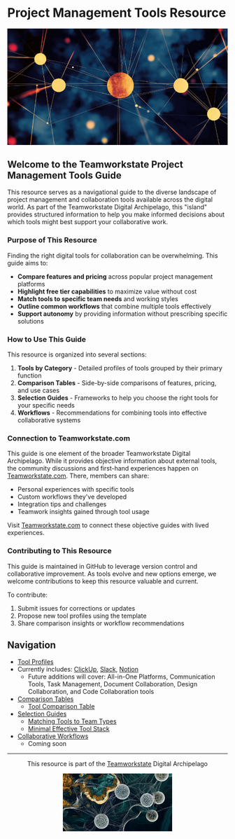 # Project Management Tools Resource

<p align="center">
  <img src="./images/myimages/DotsBlueBackgroundTWS%20(Medium)%20(Small).png" alt="Teamworkstate Digital Archipelago Visualization" width="700">
</p>

## Welcome to the Teamworkstate Project Management Tools Guide

This resource serves as a navigational guide to the diverse landscape of project management and collaboration tools available across the digital world. As part of the Teamworkstate Digital Archipelago, this "island" provides structured information to help you make informed decisions about which tools might best support your collaborative work.

### Purpose of This Resource

Finding the right digital tools for collaboration can be overwhelming. This guide aims to:

- **Compare features and pricing** across popular project management platforms
- **Highlight free tier capabilities** to maximize value without cost
- **Match tools to specific team needs** and working styles
- **Outline common workflows** that combine multiple tools effectively
- **Support autonomy** by providing information without prescribing specific solutions

### How to Use This Guide

This resource is organized into several sections:

1. **Tools by Category** - Detailed profiles of tools grouped by their primary function
2. **Comparison Tables** - Side-by-side comparisons of features, pricing, and use cases
3. **Selection Guides** - Frameworks to help you choose the right tools for your specific needs
4. **Workflows** - Recommendations for combining tools into effective collaborative systems

### Connection to Teamworkstate.com

This guide is one element of the broader Teamworkstate Digital Archipelago. While it provides objective information about external tools, the community discussions and first-hand experiences happen on [Teamworkstate.com](https://teamworkstate.com). There, members can share:

- Personal experiences with specific tools
- Custom workflows they've developed
- Integration tips and challenges
- Teamwork insights gained through tool usage

Visit [Teamworkstate.com](https://teamworkstate.com) to connect these objective guides with lived experiences.

### Contributing to This Resource

This guide is maintained in GitHub to leverage version control and collaborative improvement. As tools evolve and new options emerge, we welcome contributions to keep this resource valuable and current.

To contribute:
1. Submit issues for corrections or updates
2. Propose new tool profiles using the template
3. Share comparison insights or workflow recommendations

## Navigation

- [Tool Profiles](./tools-by-category/)
- Currently includes: [ClickUp](./tools-by-category/clickup.md), [Slack](./tools-by-category/slack.md), [Notion](./tools-by-category/notion.md)
  - Future additions will cover: All-in-One Platforms, Communication Tools, Task Management, Document Collaboration, Design Collaboration, and Code Collaboration tools
- [Comparison Tables](./comparison-tables/)
  - [Tool Comparison Table](./comparison-tables/tool-comparison.md)
- [Selection Guides](./selection-guides/)
  - [Matching Tools to Team Types](./selection-guides/matching-tools-to-team-types.md)
  - [Minimal Effective Tool Stack](./selection-guides/minimal-effective-tool-stack.md)
- [Collaborative Workflows](./workflows/)
  - Coming soon

---

<p align="center">This resource is part of the <a href="https://teamworkstate.com">Teamworkstate</a> Digital Archipelago</p>
<p align="center"><img src="./images/myimages/Islands_TWS%20(Small).png" width="250" alt="Digital Archipelago Visualization"></p>
